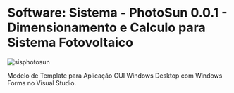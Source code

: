 # Software: Sistema - PhotoSun 0.0.1 - Dimensionamento e Calculo para Sistema Fotovoltaico

![sisphotosun](https://github.com/phreplit/VS-Template-Sistema-PhotoSun-0.0.1-Dimensionamento-e-Calculo-para-Sistema-Fotovoltaico/assets/147956669/2be5bb52-ad2e-4901-aa02-be3c92c4e494)



Modelo de Template para Aplicação GUI Windows Desktop com Windows Forms no Visual Studio.
